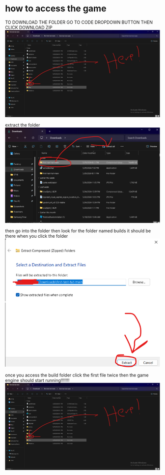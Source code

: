 # how to access the game
TO DOWNLOAD THE FOLDER GO TO CODE DROPDOWN BUTTON THEN CLICK DOWNLOAD ZIP
![img1!](imgs/builds%20fold.png)

extract the folder
![img2!](imgs/extract%20fold.png)

then go into the folder then look for the folder named builds it should be there when you click the folder
![img3!](imgs/exctract%20img.png)

once you access the build folder click the first file twice then the game engine should start running!!!!!!!
![img4!](imgs/builds%20fold.png)
